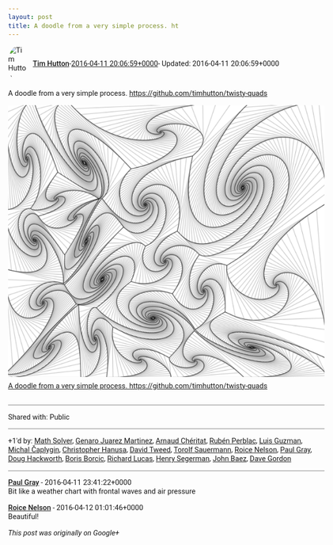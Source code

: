 ```yaml
---
layout: post
title: A doodle from a very simple process. ht
---
```


<html><head><meta charset="utf-8"><title>A doodle from a very simple process. &lt;a rel=&quot;nofollow&quot; target=&quot;_blank&quot; href=&quot;...</title><style>body {font: 11pt Roboto, Arial, sans-serif; max-width: 640px; margin: 24px;}.author-photo {border-radius: 50%; margin-right: 10px; width: 40px;}.author {font-weight: 500;}.main-content {margin: 15px 0 15px;}.post-title {font-weight: bold;}.location {display: block; margin-top: 15px;}.location img {float: left; margin-right: 5px; width: 20px;}.media-link {display: inline-block; max-width: 100%; vertical-align: top;}.media-link p {margin-top: 5px; max-height: 4em; overflow: scroll;}.media {max-height: 100vh; max-width: 100%;}.video-placeholder {background: black; display: flex; height: 300px; max-width: 100%; width: 640px;}.play-icon {border-bottom: 30px solid transparent; border-left: 50px solid white; border-top: 30px solid transparent; color: white; margin: auto;}.album {max-height: 800px; overflow: scroll; width: calc(100vw - 48px);}.album .media-link {margin-right: 5px; max-width: 250px;}.album .media {max-height: 250px;}.link-embed {border-top: 1px solid lightgrey; display: block; margin-top: 20px;}.link-embed img {max-width: 100%;}.inline-link-embed {display: block;}.inline-link-embed img {vertical-align: middle;}.link-title {display: inline-block; font-size: medium; font-weight: 300; padding-left: 1em;}.reshare-attribution {display: block; font-weight: bold; margin-bottom: 10px;}.poll-image {margin-bottom: 5px; max-height: 300px; max-width: 500px;}.poll-choice {align-items: center; display: flex; margin-bottom: 5px; max-width: 500px;}.poll-choice-percentage {background-color: lightblue; height: 100%; left: 0; position: absolute; z-index: -1;}.poll-choice-selected {margin-right: 5px;}.poll-choice-results {border: 1px solid lightgray; border-radius: 5px; display: flex; line-height: 40px; overflow: hidden; padding: 0 8px; position: relative;}.poll-choice-results, .poll-choice-description {flex-grow: 1; margin-right: 10px;}.poll-choice-image {width: 100%;}.poll-choice-image, .poll-choice-image img {max-height: 40px; max-width: 100px;}.poll-choice-votes {max-height: 100px; overflow: auto;}.plus-entity-embed {color: black; display: block; text-decoration: none;}.plus-entity-embed-cover-photo {max-height: 300px; max-width: 100%;}.plus-entity-embed-info {padding: 0 1em 1em;}.plus-entity-embed-info h2 {font-weight: 500; margin: 10px 0;}.plus-entity-embed-info p {font-size: small; margin: 0;}.collection-owner-avatar {border-radius: 50%; border: 2px solid white; height: 40px; margin-top: -22px;}.visibility {padding: 1em 0; border-top: 1px solid grey;}.post-activity {padding: 1em 0; border-top: 1px solid grey;}.comments {border-top: 1px solid gray; padding-top: 1em;}.comment + .comment {margin-top: 1em;}.comment .media-link, .comment .inline-link-embed {margin-top: 5px;}</style></head><body><div style="margin-bottom:1em;"><div style="display:flex; align-items:center"><img class="author-photo" src="https://lh4.googleusercontent.com/-epo4ZZKNqEw/AAAAAAAAAAI/AAAAAAAAVSU/qu3LpcHEnoQ/s64-c/photo.jpg" alt="Tim Hutton"><a href="https://plus.google.com/+TimHutton" target="_blank" class="author">Tim Hutton</a> - <a target="_blank" href="https://plus.google.com/+TimHutton/posts/78ZtixSbFcL">2016-04-11 20:06:59+0000</a><span> - Updated: 2016-04-11 20:06:59+0000</span></div><div class="main-content">A doodle from a very simple process. <a rel="nofollow" target="_blank" href="https://github.com/timhutton/twisty-quads" class="ot-anchor bidi_isolate" jslog="10929; track:click" dir="ltr">https://github.com/timhutton/twisty-quads</a></div><a href="/assets/screenshot2.png" target="_blank" class="media-link"><img src="/assets/screenshot2.png" alt="A doodle from a very simple process. https://github.com/timhutton/twisty-quads" class="media"><p>A doodle from a very simple process. https://github.com/timhutton/twisty-quads</p></a></div><div class="visibility">Shared with: Public</div><div class="post-activity"><div class="plus-oners">+1'd by: <a href="https://plus.google.com/+MathSolverAll">Math Solver</a>, <a href="https://plus.google.com/102076584045726306702">Genaro Juarez Martinez</a>, <a href="https://plus.google.com/104596608158258376339">Arnaud Chéritat</a>, <a href="https://plus.google.com/+RubénPerblac">Rubén Perblac</a>, <a href="https://plus.google.com/+LuisGuzmanJr">Luis Guzman</a>, <a href="https://plus.google.com/+MichalČaplygin">Michal Čaplygin</a>, <a href="https://plus.google.com/+ChristopherHanusa">Christopher Hanusa</a>, <a href="https://plus.google.com/+DavidTweed">David Tweed</a>, <a href="https://plus.google.com/+TorolfSauermann">Torolf Sauermann</a>, <a href="https://plus.google.com/+RoiceNelson">Roice Nelson</a>, <a href="https://plus.google.com/+PaulGrayUK">Paul Gray</a>, <a href="https://plus.google.com/111750881748363551870">Doug Hackworth</a>, <a href="https://plus.google.com/+BorisBorcic">Boris Borcic</a>, <a href="https://plus.google.com/+RichardLucas">Richard Lucas</a>, <a href="https://plus.google.com/+HenrySegerman">Henry Segerman</a>, <a href="https://plus.google.com/+johncbaez999">John Baez</a>, <a href="https://plus.google.com/+DaveGordon0">Dave Gordon</a></div></div><div class="comments"><div class="comment"><a target="_blank" href="https://plus.google.com/+PaulGrayUK" class="author">Paul Gray</a><span class="time"> - 2016-04-11 23:41:22+0000</span><div class="comment-content">Bit like a weather chart with frontal waves and air pressure</div></div><div class="comment"><a target="_blank" href="https://plus.google.com/+RoiceNelson" class="author">Roice Nelson</a><span class="time"> - 2016-04-12 01:01:46+0000</span><div class="comment-content">Beautiful!</div></div></div></body></html>

<i>This post was originally on Google+</i>